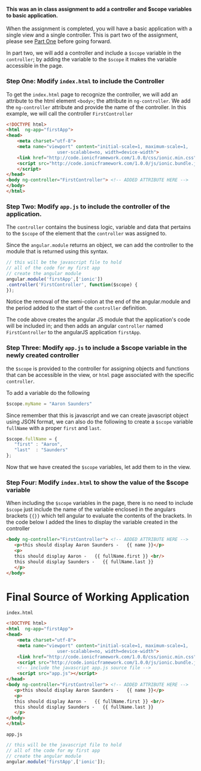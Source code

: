 #### This was an in class assignment to add a controller and $scope variables to basic application.

When the assignment is completed, you will have a basic application with a single view and a single controller. This is part two of the assignment, please see [Part One]() before going forward.

In part two, we will add a controller and include a `$scope` variable in the `controller`; by adding the variable to the `$scope` it makes the variable accessible in the page.

### Step One: Modify `index.html` to include the Controller

To get the `index.html` page to recognize the controller, we will add an attribute to the html element `<body>`; the attribute in `ng-controller`. We add the `ng-controller` attribute and provide the name of the controller. In this example, we will call the controller `FirstController`

````HTML
<!DOCTYPE html>
<html  ng-app="firstApp">
<head>
    <meta charset="utf-8">
    <meta name="viewport" content="initial-scale=1, maximum-scale=1, 
                   user-scalable=no, width=device-width">
    <link href="http://code.ionicframework.com/1.0.0/css/ionic.min.css" rel="stylesheet">
    <script src="http://code.ionicframework.com/1.0.0/js/ionic.bundle.js">
    </script>
</head>
<body ng-controller="FirstController"> <!-- ADDED ATTRIBUTE HERE -->
</body>
</html>
````

### Step Two: Modify `app.js` to include the controller of the application. 

The `controller` contains the business logic, variable and data that pertains to the `$scope` of the element that the `controller` was assigned to.

Since the `angular.module` returns an object, we can add the controller to the module that is returned using this syntax.

````Javascript
// this will be the javascript file to hold
// all of the code for my first app
// create the angular module
angular.module('firstApp',['ionic'])
.controller('FirstController', function($scope) {
});
````
Notice the removal of the semi-colon at the end of the angular.module and the period added to the start of the `controller` definition.

The code above creates the angular JS module that the application's code will be included in; and then adds an angular `controller` named `FirstController` to the angularJS application `firstApp`.

### Step Three: Modify `app.js` to include a $scope variable in the newly created controller 

the `$scope` is provided to the controller for assigning objects and functions that can be accessible in the view, or `html` page associated with the specific `controller`. 

To add a variable do the following
````Javascript
$scope.myName = "Aaron Saunders"
````
Since remember that this is javascript and we can create javascript object using JSON format, we can also do the following to create a `$scope` variable `fullName` with a proper `first` and `last`.
````Javascript
$scope.fullName = {
   "first" : "Aaron",
   "last"  : "Saunders"
};
````
Now that we have created the `$scope` variables, let add them to in the view.

### Step Four: Modify `index.html` to show the value of the $scope variable

When including the `$scope` variables in the page, there is no need to include `$scope` just include the name of the variable enclosed in the angulars brackets `{{}}` which tell angular to evaluate the contents of the brackets. In the code below I added the lines to display the variable created in the controller

````HTML
<body ng-controller="FirstController"> <!-- ADDED ATTRIBUTE HERE -->
   <p>this should display Aaron Saunders -   {{ name }}</p>
   <p>
   this should display Aaron -   {{ fullName.first }} <br/>
   this should display Saunders -   {{ fullName.last }}
   </p>
</body>
````

Final Source of Working Application
===
`index.html`
````HTML
<!DOCTYPE html>
<html  ng-app="firstApp">
<head>
    <meta charset="utf-8">
    <meta name="viewport" content="initial-scale=1, maximum-scale=1, 
                   user-scalable=no, width=device-width">
    <link href="http://code.ionicframework.com/1.0.0/css/ionic.min.css" rel="stylesheet">
    <script src="http://code.ionicframework.com/1.0.0/js/ionic.bundle.js"></script>
    <!-- include the javascript app.js source file -->
    <script src="app.js"></script>
</head>
<body ng-controller="FirstController"> <!-- ADDED ATTRIBUTE HERE -->
   <p>this should display Aaron Saunders -   {{ name }}</p>
   <p>
   this should display Aaron -   {{ fullName.first }} <br/>
   this should display Saunders -   {{ fullName.last }}
   </p>
</body>
</html>
````

`app.js`
````Javascript
// this will be the javascript file to hold
// all of the code for my first app
// create the angular module
angular.module('firstApp',['ionic']);
````